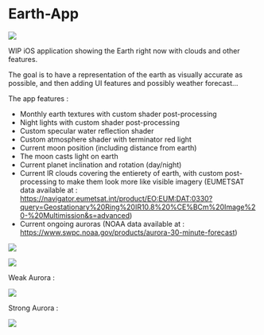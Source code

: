 # Earth-App

![](images/NA.PNG)

WIP iOS application showing the Earth right now with clouds and other features.

The goal is to have a representation of the earth as visually accurate as possible, and then adding UI features and possibly weather forecast...

The app features :

- Monthly earth textures with custom shader post-processing
- Night lights with custom shader post-processing
- Custom specular water reflection shader
- Custom atmosphere shader with terminator red light
- Current moon position (including distance from earth)
- The moon casts light on earth
- Current planet inclination and rotation (day/night)
- Current IR clouds covering the entierety of earth, with custom post-processing to make them look more like visible imagery (EUMETSAT data available at : https://navigator.eumetsat.int/product/EO:EUM:DAT:0330?query=Geostationary%20Ring%20IR10.8%20%CE%BCm%20Image%20-%20Multimission&s=advanced)
- Current ongoing auroras (NOAA data available at : https://www.swpc.noaa.gov/products/aurora-30-minute-forecast)

![](images/SA.PNG)

![](images/Night.PNG)

Weak Aurora :

![](images/weakAurora.PNG)

Strong Aurora :

![](images/StrongAurora.PNG)
